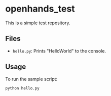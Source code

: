 # openhands_test

This is a simple test repository.

## Files
- `hello.py`: Prints "HelloWorld" to the console.

## Usage

To run the sample script:

```bash
python hello.py
```

